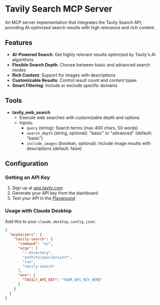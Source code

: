 # Tavily Search MCP Server

An MCP server implementation that integrates the Tavily Search API, providing AI-optimized search results with high relevance and rich content.

## Features

- **AI-Powered Search**: Get highly relevant results optimized by Tavily's AI algorithms
- **Flexible Search Depth**: Choose between basic and advanced search modes
- **Rich Content**: Support for images with descriptions
- **Customizable Results**: Control result count and content types
- **Smart Filtering**: Include or exclude specific domains

## Tools

- **tavily_web_search**
  - Execute web searches with customizable depth and options
  - Inputs:
    - `query` (string): Search terms (max 400 chars, 50 words)
    - `search_depth` (string, optional): "basic" or "advanced" (default: "basic")
    - `include_images` (boolean, optional): Include image results with descriptions (default: false)

## Configuration

### Getting an API Key
1. Sign up at [app.tavily.com](https://app.tavily.com)
2. Generate your API key from the dashboard
3. Test your API in the [Playground](https://app.tavily.com/playground)

### Usage with Claude Desktop
Add this to your `claude_desktop_config.json`:

```json
{
  "mcpServers": {
    "tavily-search": {
      "command": "uv",
      "args": [
        "--directory",
        "path/to/your/project",
        "run",
        "tavily-search"
      ],
      "env": {
        "TAVILY_API_KEY": "YOUR_API_KEY_HERE"
      }
    }
  }
}
